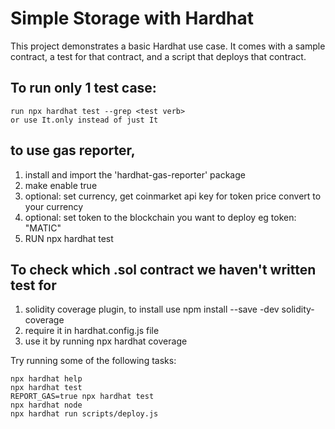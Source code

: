 # Simple Storage with Hardhat

This project demonstrates a basic Hardhat use case. It comes with a sample contract, a test for that contract, and a script that deploys that contract.

## To run only 1 test case:

    run npx hardhat test --grep <test verb>
    or use It.only instead of just It

## to use gas reporter,

1. install and import the 'hardhat-gas-reporter' package
2. make enable true
3. optional: set currency, get coinmarket api key for token price convert to your currency
4. optional: set token to the blockchain you want to deploy eg token: "MATIC"
5. RUN npx hardhat test

## To check which .sol contract we haven't written test for

1. solidity coverage plugin, to install use npm install --save -dev solidity-coverage
2. require it in hardhat.config.js file
3. use it by running npx hardhat coverage

Try running some of the following tasks:

```shell
npx hardhat help
npx hardhat test
REPORT_GAS=true npx hardhat test
npx hardhat node
npx hardhat run scripts/deploy.js
```
